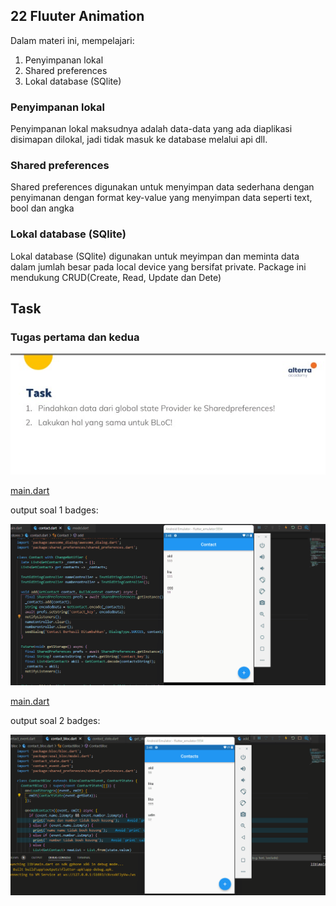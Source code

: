 

## 22 Fluuter Animation

Dalam materi ini, mempelajari:
1. Penyimpanan lokal
2. Shared preferences
3. Lokal database (SQlite)
 

### Penyimpanan lokal 
 Penyimpanan lokal maksudnya adalah data-data yang ada diaplikasi disimapan dilokal, jadi tidak masuk ke database melalui api dll.
 
###  Shared preferences
Shared preferences digunakan untuk menyimpan data sederhana dengan penyimanan dengan format key-value yang menyimpan data seperti text, bool dan angka

###  Lokal database (SQlite)
Lokal database (SQlite) digunakan untuk meyimpan dan meminta data dalam jumlah besar pada local device yang bersifat private. Package ini mendukung CRUD(Create, Read, Update dan Dete)

## Task

### Tugas pertama dan kedua

![Soal](./gift/soal.jpeg)



[main.dart](./praktikum/statemanagement_provider/lib/main.dart)

output soal 1 badges:

![Videos](./gift/output1.gif)


[main.dart](./praktikum/statemanagement_bloc/lib/main.dart)

output soal 2 badges:

![Videos](./gift/output2.gif)




